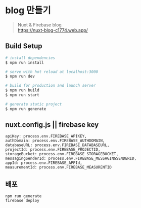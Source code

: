 # blog 만들기
 
> Nuxt &amp; Firebase blog  
 https://nuxt-blog-c1774.web.app/

## Build Setup

``` bash
# install dependencies
$ npm run install

# serve with hot reload at localhost:3000
$ npm run dev

# build for production and launch server
$ npm run build
$ npm run start

# generate static project
$ npm run generate
```

## nuxt.config.js || firebase key
```
apiKey: process.env.FIREBASE_APIKEY,
authDomain: process.env.FIREBASE_AUTHDOMAIN,
databaseURL: process.env.FIREBASE_DATABASEURL,
projectId: process.env.FIREBASE_PROJECTID,
storageBucket: process.env.FIREBASE_STORAGEBUCKET,
messagingSenderId: process.env.FIREBASE_MESSAGINGSENDERID,
appId: process.env.FIREBASE_APPId,
measurementId: process.env.FIREBASE_MEASURENTID
```

## 배포

```
npm run generate
firebase deploy
```